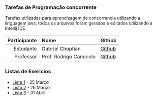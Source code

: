### Tarefas de Programação concorrente
Tarefas utilizadas para aprendizagem de concorrencia utilizando a linguagem java, todos os arquivos foram gerados e editados utilizando a Intellij IDE.

|Participante|Nome| Github|
|---:|:---|:---|
|Estudante |Gabriel Choptian|[Github](https://github.com/ltdagabriel/)|
|Professor |Prof. Rodrigo Campiolo|[Github](https://github.com/campiolo/)|
### Listas de Exericios
- [Lista 1](src/threads/lista1) - 25 Março
- [Lista 2](src/threads/lista2) - 26 Março
- [Lista 3](src/threads/lista2) - 01 Abril